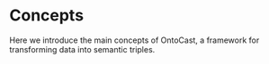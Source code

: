 # Concepts

Here we introduce the main concepts of OntoCast, a framework for transforming data into semantic triples.

